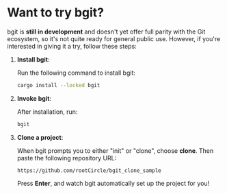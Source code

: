 # Want to try bgit?

bgit is **still in development** and doesn't yet offer full parity with the Git ecosystem, so it's not quite ready for general public use. However, if you're interested in giving it a try, follow these steps:

1. **Install bgit**:

   Run the following command to install bgit:

   ```bash
   cargo install --locked bgit
   ```

2. **Invoke bgit**:

   After installation, run:

   ```bash
   bgit
   ```

3. **Clone a project**:

   When bgit prompts you to either "init" or "clone", choose **clone**. Then paste the following repository URL:

   ```
   https://github.com/rootCircle/bgit_clone_sample
   ```

   Press **Enter**, and watch bgit automatically set up the project for you!


